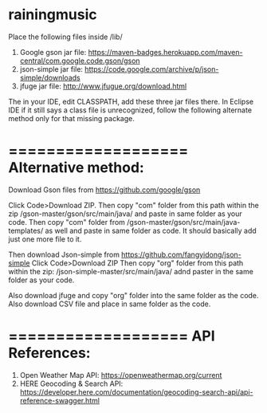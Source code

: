 # rainingmusic

Place the following files inside /lib/

1. Google gson jar file: https://maven-badges.herokuapp.com/maven-central/com.google.code.gson/gson
2. json-simple jar file: https://code.google.com/archive/p/json-simple/downloads
3. jfuge jar file: http://www.jfugue.org/download.html

The in your IDE, edit CLASSPATH, add these three jar files there. In Eclipse IDE if it still says a class file is unrecognized, follow the following alternate method only for that missing package.

===================
Alternative method:
===================

Download Gson files from 
https://github.com/google/gson

Click Code>Download ZIP.
Then copy "com" folder from this path within the zip
/gson-master/gson/src/main/java/
and paste in same folder as your code.
Then copy "com" folder from 
/gson-master/gson/src/main/java-templates/
as well and paste in same folder as code. It should basically add just one more file to it.

Then download Json-simple from
https://github.com/fangyidong/json-simple
Click Code>Download ZIP
Then copy "org" folder from this path within the zip:
/json-simple-master/src/main/java/
adnd paster in the same folder as your code.

Also download jfuge and copy "org" folder into the same folder as the code.
Also download CSV file and place in same folder as the code.

===================
API References:
===================

1. Open Weather Map API: https://openweathermap.org/current
2. HERE Geocoding & Search API: https://developer.here.com/documentation/geocoding-search-api/api-reference-swagger.html 
